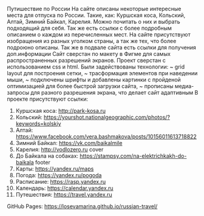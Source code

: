 Путишествие по России
На сайте описаны некоторые интересные места для отпуска по России. Такие, как: Куршская коса, Кольский, Алтай, Зимний Байкал, Карелия. Можно почитать о них и выбрать подходящий для себя. Так же есть ссылки с более подробным описанием о каждом из перечисленных мест. 
На сайте присутствуют изобращения из разных уголком страны, а так же тех, что более подроюно описаны.
Так же в подвале сайта есть ссылки для получения доп.информации
Сайт сверстан по макету в Фигме для самых распространенных разрешений экранов.
Проект сверстан с использованием css и html. Были задействованы технологии: 
~ grid layout для построения сетки, 
~ трасформация элементов при наведении мыши, 
~ подключены шрифты и добавлены картинки с пройденой оптимизацией для более быстрой загрузки сайта, 
~ прописаны медиа-запросы для разного разрешения экрана, что делает сайт адаптивным
В проекте присутствуют ссылки:
1. Куршская коса:
http://park-kosa.ru
2. Кольский:
https://yourshot.nationalgeographic.com/photos/?keywords=kolskiy
3. Алтай:
https://www.facebook.com/vera.bashmakova/posts/10156011613718822
4. Зимний Байкал:
https://vk.com/baikalmile
5. Карелия:
http://vodlozero.ru
cover
1. До Байкала на собаках:
https://stampsy.com/na-elektrichkakh-do-baikala
footer
1. Карты:
https://yandex.ru/maps
2. Погода:
https://yandex.ru/pogoda
3. Расписание:
https://rasp.yandex.ru
4. Календарь:
https://calendar.yandex.ru
5. Путешествия:
https://travel.yandex.ru

GitHub Pages: https://losevamarina.github.io/russian-travel/